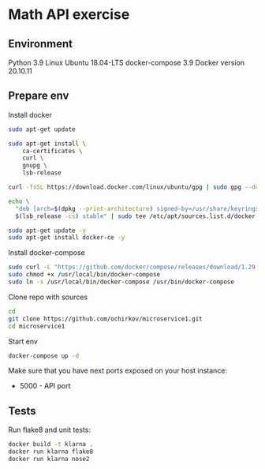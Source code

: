 # Math API exercise

## Environment
Python 3.9
Linux Ubuntu 18.04-LTS
docker-compose 3.9
Docker version 20.10.11


## Prepare env
Install docker
```bash
sudo apt-get update

sudo apt-get install \
    ca-certificates \
    curl \
    gnupg \
    lsb-release

curl -fsSL https://download.docker.com/linux/ubuntu/gpg | sudo gpg --dearmor -o /usr/share/keyrings/docker-archive-keyring.gpg

echo \
  "deb [arch=$(dpkg --print-architecture) signed-by=/usr/share/keyrings/docker-archive-keyring.gpg] https://download.docker.com/linux/ubuntu \
  $(lsb_release -cs) stable" | sudo tee /etc/apt/sources.list.d/docker.list > /dev/null

sudo apt-get update -y
sudo apt-get install docker-ce -y
```

Install docker-compose
```bash
sudo curl -L "https://github.com/docker/compose/releases/download/1.29.2/docker-compose-$(uname -s)-$(uname -m)" -o /usr/local/bin/docker-compose
sudo chmod +x /usr/local/bin/docker-compose
sudo ln -s /usr/local/bin/docker-compose /usr/bin/docker-compose
```

Clone repo with sources

```bash
cd
git clone https://github.com/ochirkov/microservice1.git
cd microservice1
```

Start env

```bash
docker-compose up -d
```

Make sure that you have next ports exposed on your host instance:
 * 5000 - API port

## Tests

Run flake8 and unit tests:
```bash
docker build -t klarna .
docker run klarna flake8
docker run klarna nose2
```
